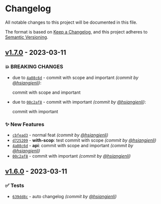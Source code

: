 # Changelog
All notable changes to this project will be documented in this file.

The format is based on [Keep a Changelog](https://keepachangelog.com/en/1.0.0/),
and this project adheres to [Semantic Versioning](https://semver.org/spec/v2.0.0.html).

## [v1.7.0] - 2023-03-11
### :boom: BREAKING CHANGES
- due to [`4a08c6d`](https://github.com/hsiangjenli/test/commit/4a08c6d3269d59098f7374ef275d1ff9c7bd56b2) - commit with scope and important *(commit by [@hsiangjenli](https://github.com/hsiangjenli))*:

  commit with scope and important

- due to [`00c2af8`](https://github.com/hsiangjenli/test/commit/00c2af874fcdfb34f0018e6e3219d10272c82323) - commit with important *(commit by [@hsiangjenli](https://github.com/hsiangjenli))*:

  commit with important


### :sparkles: New Features
- [`cbfead3`](https://github.com/hsiangjenli/test/commit/cbfead331e4c7d6ab4aef777beaa7efc977b9378) - normal feat *(commit by [@hsiangjenli](https://github.com/hsiangjenli))*
- [`d725209`](https://github.com/hsiangjenli/test/commit/d7252099bb520cdb00226b3ee628bd4a93b1d2e9) - **with-scop**: test commit with scope *(commit by [@hsiangjenli](https://github.com/hsiangjenli))*
- [`4a08c6d`](https://github.com/hsiangjenli/test/commit/4a08c6d3269d59098f7374ef275d1ff9c7bd56b2) - **api**: commit with scope and important *(commit by [@hsiangjenli](https://github.com/hsiangjenli))*
- [`00c2af8`](https://github.com/hsiangjenli/test/commit/00c2af874fcdfb34f0018e6e3219d10272c82323) - commit with important *(commit by [@hsiangjenli](https://github.com/hsiangjenli))*


## [v1.6.0] - 2023-03-11
### :white_check_mark: Tests
- [`639dd8c`](https://github.com/hsiangjenli/test/commit/639dd8c68591d5ecf244f7579ce1788768cea504) - auto changelog *(commit by [@hsiangjenli](https://github.com/hsiangjenli))*


[v1.6.0]: https://github.com/hsiangjenli/test/compare/v.0.0.4...v1.6.0
[v1.7.0]: https://github.com/hsiangjenli/test/compare/v1.6.0...v1.7.0